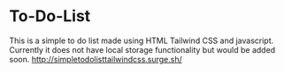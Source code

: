 # To-Do-List
This is a simple to do list made using HTML Tailwind CSS and javascript. Currently it does not have local storage functionality but would be added soon. 
http://simpletodolisttailwindcss.surge.sh/
